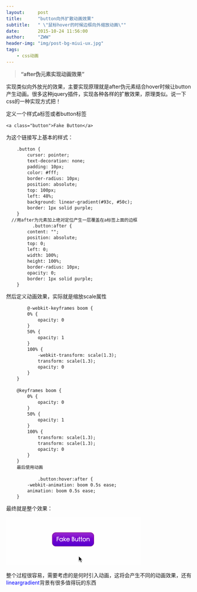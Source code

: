 ```yaml
---
layout:     post
title:      "button向外扩散动画效果"
subtitle:   " \"鼠标hover的时候边框向外缩放动画\""
date:       2015-10-24 11:56:00
author:     "ZWW"
header-img: "img/post-bg-miui-ux.jpg"
tags:
    - css动画
---
```


> **“after伪元素实现动画效果”**

实现类似向外放光的效果，主要实现原理就是after伪元素结合hover时候让button产生动画。很多这种jquery插件，实现各种各样的扩散效果，原理类似。说一下css的一种实现方式把！


定义一个样式a标签或者button标签
	
	<a class="button">Fake Button</a>
	
为这个链接写上基本的样式：

        .button {
            cursor: pointer;
            text-decoration: none;
            padding: 10px;
            color: #fff;
            border-radius: 10px;
            position: absolute;
            top: 100px;
            left: 48%;
            background: linear-gradient(#93c, #50c);
            border: 1px solid purple;
        }
      //用after为元素加上绝对定位产生一层覆盖在a标签上面的边框
              .button:after {
            content: "";
            position: absolute;
            top: 0;
            left: 0;
            width: 100%;
            height: 100%;
            border-radius: 10px;
            opacity: 0;
            border: 1px solid purple;
        }
        
然后定义动画效果，实际就是缩放scale属性

 	        @-webkit-keyframes boom {
            0% {
                opacity: 0
            }
            50% {
                opacity: 1
            }
            100% {
                -webkit-transform: scale(1.3);
                transform: scale(1.3);
                opacity: 0
            }
        }
        
        @keyframes boom {
            0% {
                opacity: 0
            }
            50% {
                opacity: 1
            }
            100% {
                transform: scale(1.3);
                transform: scale(1.3);
                opacity: 0
            }
        }
        最后使用动画
        
                .button:hover:after {
            -webkit-animation: boom 0.5s ease;
            animation: boom 0.5s ease;
        }

最终就是整个效果：

![css animation](/img/post-img/button.gif)	     
        
整个过程很容易，需要考虑的是何时引入动画，这将会产生不同的动画效果，还有<span style="color:blue">lineargradient</span>背景有很多值得玩的东西

